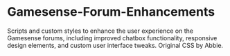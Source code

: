 # Gamesense-Forum-Enhancements
Scripts and custom styles to enhance the user experience on the Gamesense forums, including improved chatbox functionality, responsive design elements, and custom user interface tweaks. Original CSS by Abbie.
